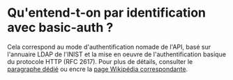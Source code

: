 # Qu'entend-t-on par identification avec basic-auth ?

 Cela correspond au mode d'authentification nomade de l'API, basé sur l'annuaire LDAP de l'INIST et la mise en oeuvre de l'authentification basique du protocole HTTP \(RFC 2617\). Pour plus de détails, consulter le [paragraphe dédié](https://api.istex.fr/documentation/access/#acces-nomade-ldap) ou encre la [page Wikipédia correspondante](http://fr.wikipedia.org/wiki/Authentification_HTTP).

